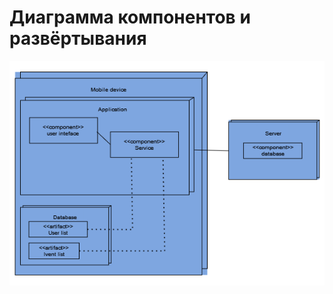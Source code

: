 # Диаграмма компонентов и развёртывания  

![Диаграмма компонентов и развёртывания](diagrams/images/deploymentDiagram.drawio.png) 
